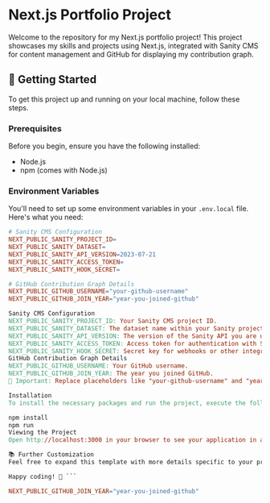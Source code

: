# Next.js Portfolio Project

Welcome to the repository for my Next.js portfolio project! This project showcases my skills and projects using Next.js, integrated with Sanity CMS for content management and GitHub for displaying my contribution graph.

## 🚀 Getting Started

To get this project up and running on your local machine, follow these steps.

### Prerequisites

Before you begin, ensure you have the following installed:
- Node.js
- npm (comes with Node.js)

### Environment Variables

You'll need to set up some environment variables in your `.env.local` file. Here's what you need:

```makefile
# Sanity CMS Configuration
NEXT_PUBLIC_SANITY_PROJECT_ID=
NEXT_PUBLIC_SANITY_DATASET=
NEXT_PUBLIC_SANITY_API_VERSION=2023-07-21
NEXT_PUBLIC_SANITY_ACCESS_TOKEN=
NEXT_PUBLIC_SANITY_HOOK_SECRET=

# GitHub Contribution Graph Details
NEXT_PUBLIC_GITHUB_USERNAME="your-github-username"
NEXT_PUBLIC_GITHUB_JOIN_YEAR="year-you-joined-github"

Sanity CMS Configuration
NEXT_PUBLIC_SANITY_PROJECT_ID: Your Sanity CMS project ID.
NEXT_PUBLIC_SANITY_DATASET: The dataset name within your Sanity project.
NEXT_PUBLIC_SANITY_API_VERSION: The version of the Sanity API you are using.
NEXT_PUBLIC_SANITY_ACCESS_TOKEN: Access token for authentication with Sanity API.
NEXT_PUBLIC_SANITY_HOOK_SECRET: Secret key for webhooks or other integrations with Sanity.
GitHub Contribution Graph Details
NEXT_PUBLIC_GITHUB_USERNAME: Your GitHub username.
NEXT_PUBLIC_GITHUB_JOIN_YEAR: The year you joined GitHub.
🔑 Important: Replace placeholders like "your-github-username" and "year-you-joined-github" with your actual GitHub username and join year.

Installation
To install the necessary packages and run the project, execute the following commands in your terminal:

npm install
npm run
Viewing the Project
Open http://localhost:3000 in your browser to see your application in action.

📚 Further Customization
Feel free to expand this template with more details specific to your project or additional setup instructions as needed. This project is designed to be a starting point for showcasing your work in a professional and engaging manner.

Happy coding! 🎉 ```

NEXT_PUBLIC_GITHUB_JOIN_YEAR="year-you-joined-github"
